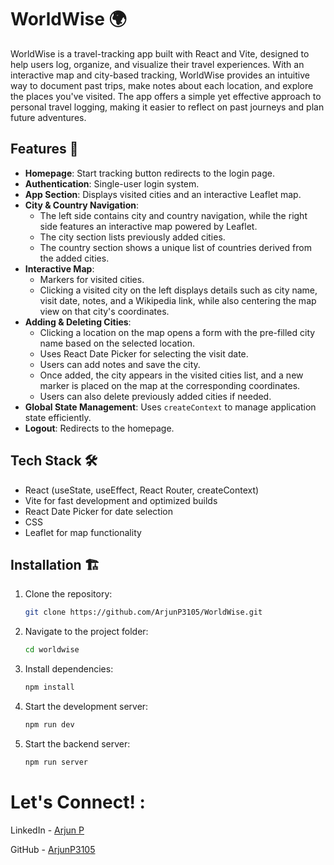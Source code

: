 # WorldWise 🌍

WorldWise is a travel-tracking app built with React and Vite, designed to help users log, organize, and visualize their travel experiences. With an interactive map and city-based tracking, WorldWise provides an intuitive way to document past trips, make notes about each location, and explore the places you've visited. 
The app offers a simple yet effective approach to personal travel logging, making it easier to reflect on past journeys and plan future adventures.

## Features 🚀

- **Homepage**: Start tracking button redirects to the login page.
- **Authentication**: Single-user login system.
- **App Section**: Displays visited cities and an interactive Leaflet map.
- **City & Country Navigation**:
  - The left side contains city and country navigation, while the right side features an interactive map powered by Leaflet.
  - The city section lists previously added cities.
  - The country section shows a unique list of countries derived from the added cities.
- **Interactive Map**:
  - Markers for visited cities.
  - Clicking a visited city on the left displays details such as city name, visit date, notes, and a Wikipedia link, while also centering the map view on that city's coordinates.
- **Adding & Deleting Cities**:
  - Clicking a location on the map opens a form with the pre-filled city name based on the selected location.
  - Uses React Date Picker for selecting the visit date.
  - Users can add notes and save the city.
  - Once added, the city appears in the visited cities list, and a new marker is placed on the map at the corresponding coordinates.
  - Users can also delete previously added cities if needed.
- **Global State Management**: Uses `createContext` to manage application state efficiently.
- **Logout**: Redirects to the homepage.

## Tech Stack 🛠️

- React (useState, useEffect, React Router, createContext)
- Vite for fast development and optimized builds
- React Date Picker for date selection
- CSS
- Leaflet for map functionality

## Installation 🏗️

1. Clone the repository:
   ```sh
   git clone https://github.com/ArjunP3105/WorldWise.git
   ```
2. Navigate to the project folder:
   ```sh
   cd worldwise
   ```
3. Install dependencies:
   ```sh
   npm install
   ```
4. Start the development server:
   ```sh
   npm run dev
   ```
5. Start the backend server:
   ```sh
   npm run server
   ```


# Let's Connect! :

LinkedIn - [Arjun P](https://www.linkedin.com/in/arjun-p-810a96318/) 

GitHub - [ArjunP3105](https://github.com/ArjunP3105)




